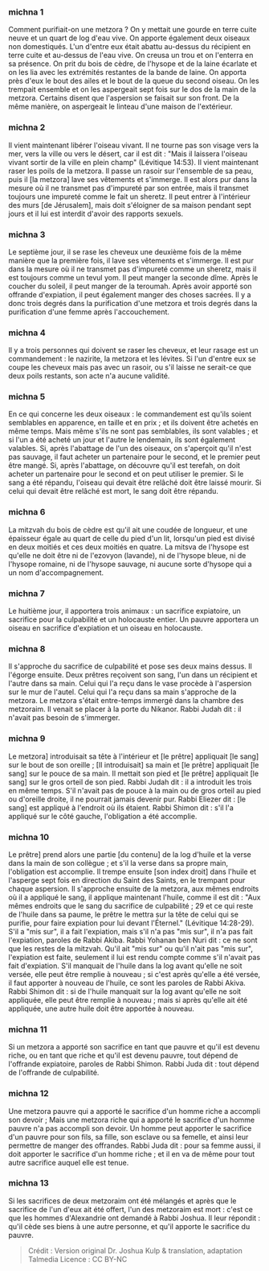 
### michna 1
Comment purifiait-on une metzora ? On y mettait une gourde en terre cuite neuve et un quart de log d'eau vive. On apporte également deux oiseaux non domestiqués. L'un d'entre eux était abattu au-dessus du récipient en terre cuite et au-dessus de l'eau vive. On creusa un trou et on l'enterra en sa présence. On prit du bois de cèdre, de l'hysope et de la laine écarlate et on les lia avec les extrémités restantes de la bande de laine. On apporta près d'eux le bout des ailes et le bout de la queue du second oiseau. On les trempait ensemble et on les aspergeait sept fois sur le dos de la main de la metzora. Certains disent que l'aspersion se faisait sur son front. De la même manière, on aspergeait le linteau d'une maison de l'extérieur.

### michna 2
Il vient maintenant libérer l'oiseau vivant. Il ne tourne pas son visage vers la mer, vers la ville ou vers le désert, car il est dit : "Mais il laissera l'oiseau vivant sortir de la ville en plein champ" (Lévitique 14:53). Il vient maintenant raser les poils de la metzora. Il passe un rasoir sur l'ensemble de sa peau, puis il [la metzora] lave ses vêtements et s'immerge. Il est alors pur dans la mesure où il ne transmet pas d'impureté par son entrée, mais il transmet toujours une impureté comme le fait un sheretz. Il peut entrer à l'intérieur des murs [de Jérusalem], mais doit s'éloigner de sa maison pendant sept jours et il lui est interdit d'avoir des rapports sexuels.

### michna 3
Le septième jour, il se rase les cheveux une deuxième fois de la même manière que la première fois, il lave ses vêtements et s'immerge. Il est pur dans la mesure où il ne transmet pas d'impureté comme un sheretz, mais il est toujours comme un tevul yom. Il peut manger la seconde dîme. Après le coucher du soleil, il peut manger de la teroumah. Après avoir apporté son offrande d'expiation, il peut également manger des choses sacrées. Il y a donc trois degrés dans la purification d'une metzora et trois degrés dans la purification d'une femme après l'accouchement.

### michna 4
Il y a trois personnes qui doivent se raser les cheveux, et leur rasage est un commandement : le nazirite, la metzora et les lévites. Si l'un d'entre eux se coupe les cheveux mais pas avec un rasoir, ou s'il laisse ne serait-ce que deux poils restants, son acte n'a aucune validité.

### michna 5
En ce qui concerne les deux oiseaux : le commandement est qu'ils soient semblables en apparence, en taille et en prix ; et ils doivent être achetés en même temps. Mais même s'ils ne sont pas semblables, ils sont valables ; et si l'un a été acheté un jour et l'autre le lendemain, ils sont également valables. Si, après l'abattage de l'un des oiseaux, on s'aperçoit qu'il n'est pas sauvage, il faut acheter un partenaire pour le second, et le premier peut être mangé. Si, après l'abattage, on découvre qu'il est terefah, on doit acheter un partenaire pour le second et on peut utiliser le premier. Si le sang a été répandu, l'oiseau qui devait être relâché doit être laissé mourir. Si celui qui devait être relâché est mort, le sang doit être répandu.

### michna 6
La mitzvah du bois de cèdre est qu'il ait une coudée de longueur, et une épaisseur égale au quart de celle du pied d'un lit, lorsqu'un pied est divisé en deux moitiés et ces deux moitiés en quatre. La mitsva de l'hysope est qu'elle ne doit être ni de l'ezovyon (lavande), ni de l'hysope bleue, ni de l'hysope romaine, ni de l'hysope sauvage, ni aucune sorte d'hysope qui a un nom d'accompagnement.

### michna 7
Le huitième jour, il apportera trois animaux : un sacrifice expiatoire, un sacrifice pour la culpabilité et un holocauste entier. Un pauvre apportera un oiseau en sacrifice d'expiation et un oiseau en holocauste.

### michna 8
Il s'approche du sacrifice de culpabilité et pose ses deux mains dessus. Il l'égorge ensuite. Deux prêtres reçoivent son sang, l'un dans un récipient et l'autre dans sa main. Celui qui l'a reçu dans le vase procède à l'aspersion sur le mur de l'autel. Celui qui l'a reçu dans sa main s'approche de la metzora. Le metzora s'était entre-temps immergé dans la chambre des metzoraim. Il venait se placer à la porte du Nikanor. Rabbi Judah dit : il n'avait pas besoin de s'immerger.

### michna 9
Le metzora] introduisait sa tête à l'intérieur et [le prêtre] appliquait [le sang] sur le bout de son oreille ; [Il introduisait] sa main et [le prêtre] appliquait [le sang] sur le pouce de sa main. Il mettait son pied et [le prêtre] appliquait [le sang] sur le gros orteil de son pied. Rabbi Judah dit : il a introduit les trois en même temps. S'il n'avait pas de pouce à la main ou de gros orteil au pied ou d'oreille droite, il ne pourrait jamais devenir pur. Rabbi Eliezer dit : [le sang] est appliqué à l'endroit où ils étaient. Rabbi Shimon dit : s'il l'a appliqué sur le côté gauche, l'obligation a été accomplie.

### michna 10
Le prêtre] prend alors une partie [du contenu] de la log d'huile et la verse dans la main de son collègue ; et s'il la verse dans sa propre main, l'obligation est accomplie. Il trempe ensuite [son index droit] dans l'huile et l'asperge sept fois en direction du Saint des Saints, en le trempant pour chaque aspersion. Il s'approche ensuite de la metzora, aux mêmes endroits où il a appliqué le sang, il applique maintenant l'huile, comme il est dit : "Aux mêmes endroits que le sang du sacrifice de culpabilité ; 29 et ce qui reste de l'huile dans sa paume, le prêtre le mettra sur la tête de celui qui se purifie, pour faire expiation pour lui devant l'Éternel." (Lévitique 14:28-29). S'il a "mis sur", il a fait l'expiation, mais s'il n'a pas "mis sur", il n'a pas fait l'expiation, paroles de Rabbi Akiba. Rabbi Yohanan ben Nuri dit : ce ne sont que les restes de la mitzvah. Qu'il ait "mis sur" ou qu'il n'ait pas "mis sur", l'expiation est faite, seulement il lui est rendu compte comme s'il n'avait pas fait d'expiation. S'il manquait de l'huile dans la log avant qu'elle ne soit versée, elle peut être remplie à nouveau ; si c'est après qu'elle a été versée, il faut apporter à nouveau de l'huile, ce sont les paroles de Rabbi Akiva. Rabbi Shimon dit : si de l'huile manquait sur la log avant qu'elle ne soit appliquée, elle peut être remplie à nouveau ; mais si après qu'elle ait été appliquée, une autre huile doit être apportée à nouveau.

### michna 11
Si un metzora a apporté son sacrifice en tant que pauvre et qu'il est devenu riche, ou en tant que riche et qu'il est devenu pauvre, tout dépend de l'offrande expiatoire, paroles de Rabbi Shimon. Rabbi Juda dit : tout dépend de l'offrande de culpabilité.

### michna 12
Une metzora pauvre qui a apporté le sacrifice d'un homme riche a accompli son devoir ; Mais une metzora riche qui a apporté le sacrifice d'un homme pauvre n'a pas accompli son devoir. Un homme peut apporter le sacrifice d'un pauvre pour son fils, sa fille, son esclave ou sa femelle, et ainsi leur permettre de manger des offrandes. Rabbi Juda dit : pour sa femme aussi, il doit apporter le sacrifice d'un homme riche ; et il en va de même pour tout autre sacrifice auquel elle est tenue.

### michna 13
Si les sacrifices de deux metzoraim ont été mélangés et après que le sacrifice de l'un d'eux ait été offert, l'un des metzoraim est mort : c'est ce que les hommes d'Alexandrie ont demandé à Rabbi Joshua. Il leur répondit : qu'il cède ses biens à une autre personne, et qu'il apporte le sacrifice du pauvre.

>Crédit : Version original Dr. Joshua Kulp & translation, adaptation Talmedia
>Licence : CC BY-NC